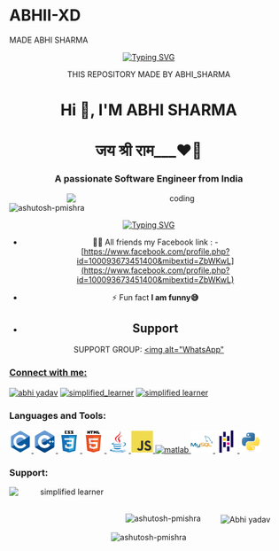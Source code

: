 # ABHII-XD
MADE ABHI SHARMA
<div align="center">
<a href="https://git.io/typing-svg"><img src="https://readme-typing-svg.demolab.com?font=Ribeye&size=50&pause=1000&color=F710B1&center=true&width=910&height=100&lines=I'M+ABHI-YADAV;Jay shri ram__💞;Coded+By+ABHI-SHARMA" alt="Typing SVG" /></a>
  
THIS REPOSITORY MADE BY ABHI_SHARMA
<h1 align="center">Hi 👋, I'M ABHI SHARMA</h1>
<h1 aling="center">जय श्री राम___❤️🙏</h1>
<h3 align="center">A passionate Software Engineer from India</h3>

<img align="right" alt="coding" width="400" src="https://user-images.githubusercontent.com/55389276/140866485-8fb1c876-9a8f-4d6a-98dc-08c4981eaf70.gif">

<p align="left"> <img src="https://komarev.com/ghpvc/?username=abhi-pyadav&label=Profile%20views&color=0e75b6&style=flat" alt="ashutosh-pmishra" /> </p>

<div align="center">
<a href="https://git.io/typing-svg"><img src="https://readme-typing-svg.demolab.com?font=Ribeye&size=50&pause=1000&color=F710B1&center=true&width=910&height=100&lines=I'M+ABHI-YADAV;Jay shri ram__💞;Coded+By+ABHI-YADAV" alt="Typing SVG" /></a>
  

- 👨‍💻 All friends  my Facebook link : - [https://www.facebook.com/profile.php?id=100093673451400&mibextid=ZbWKwL](https://www.facebook.com/profile.php?id=100093673451400&mibextid=ZbWKwL)

- ⚡ Fun fact **I am funny😅**

-  ## Support

SUPPORT GROUP: <a href="https://chat.whatsapp.com/HlSlNQu5DI106VDGUrIu2r"><img alt="WhatsApp" 

<h3 align="left">Connect with me:</h3>
<p align="left">
<a href="https://linkedin.com/in/abhi yadav" target="blank"><img align="center" src="https://raw.githubusercontent.com/rahuldkjain/github-profile-readme-generator/master/src/images/icons/Social/linked-in-alt.svg" alt="abhi yadav" height="30" width="40" /></a>
<a href="https://instagram.com/simplified_learner" target="blank"><img align="center" src="https://raw.githubusercontent.com/rahuldkjain/github-profile-readme-generator/master/src/images/icons/Social/instagram.svg" alt="simplified_learner" height="30" width="40" /></a>
<a href="https://www.youtube.com/c/simplified learner" target="blank"><img align="center" src="https://raw.githubusercontent.com/rahuldkjain/github-profile-readme-generator/master/src/images/icons/Social/youtube.svg" alt="simplified learner" height="30" width="40" /></a>
</p>

<h3 align="left">Languages and Tools:</h3>
<p align="left"> <a href="https://www.cprogramming.com/" target="_blank" rel="noreferrer"> <img src="https://raw.githubusercontent.com/devicons/devicon/master/icons/c/c-original.svg" alt="c" width="40" height="40"/> </a> <a href="https://www.w3schools.com/cpp/" target="_blank" rel="noreferrer"> <img src="https://raw.githubusercontent.com/devicons/devicon/master/icons/cplusplus/cplusplus-original.svg" alt="cplusplus" width="40" height="40"/> </a> <a href="https://www.w3schools.com/css/" target="_blank" rel="noreferrer"> <img src="https://raw.githubusercontent.com/devicons/devicon/master/icons/css3/css3-original-wordmark.svg" alt="css3" width="40" height="40"/> </a> <a href="https://www.w3.org/html/" target="_blank" rel="noreferrer"> <img src="https://raw.githubusercontent.com/devicons/devicon/master/icons/html5/html5-original-wordmark.svg" alt="html5" width="40" height="40"/> </a> <a href="https://www.java.com" target="_blank" rel="noreferrer"> <img src="https://raw.githubusercontent.com/devicons/devicon/master/icons/java/java-original.svg" alt="java" width="40" height="40"/> </a> <a href="https://developer.mozilla.org/en-US/docs/Web/JavaScript" target="_blank" rel="noreferrer"> <img src="https://raw.githubusercontent.com/devicons/devicon/master/icons/javascript/javascript-original.svg" alt="javascript" width="40" height="40"/> </a> <a href="https://www.mathworks.com/" target="_blank" rel="noreferrer"> <img src="https://upload.wikimedia.org/wikipedia/commons/2/21/Matlab_Logo.png" alt="matlab" width="40" height="40"/> </a> <a href="https://www.mysql.com/" target="_blank" rel="noreferrer"> <img src="https://raw.githubusercontent.com/devicons/devicon/master/icons/mysql/mysql-original-wordmark.svg" alt="mysql" width="40" height="40"/> </a> <a href="https://pandas.pydata.org/" target="_blank" rel="noreferrer"> <img src="https://raw.githubusercontent.com/devicons/devicon/2ae2a900d2f041da66e950e4d48052658d850630/icons/pandas/pandas-original.svg" alt="pandas" width="40" height="40"/> </a> <a href="https://www.python.org" target="_blank" rel="noreferrer"> <img src="https://raw.githubusercontent.com/devicons/devicon/master/icons/python/python-original.svg" alt="python" width="40" height="40"/> </a> </p>

<h3 align="left">Support:</h3>
<p><a href="https://www.buymeacoffee.com/simplified"> <img align="left" src="https://cdn.buymeacoffee.com/buttons/v2/default-yellow.png" height="50" width="210" alt="simplified learner" /></a></p><br><br>

<p><img align="left" src="https://github-readme-stats.vercel.app/api/top-langs?username=Abhi -pYadav&show_icons=true&locale=en&layout=compact" alt="ashutosh-pmishra" /></p>

<p>&nbsp;<img align="center" src="https://github-readme-stats.vercel.app/api?username=Abhi pyadava&show_icons=true&locale=en" alt="Abhi yadav" /></p>

<p><img align="center" src="https://github-readme-streak-stats.herokuapp.com/?user=ashutosh-pmishra&" alt="ashutosh-pmishra" /></p>
